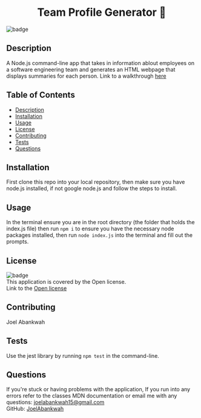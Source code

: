 <h1 align="center">Team Profile Generator 👋</h1>
  
![badge](https://img.shields.io/badge/license-Open-brightgreen)<br />

## Description
A Node.js command-line app that takes in information ablout employees on a software engineering team and generates an HTML webpage that displays summaries for each person. Link to a walkthrough <a href='https://drive.google.com/file/d/1jCJDAGLZY3zVz9ReSK8B67BP9mFmjhLc/view?usp=sharing'>here</a>

## Table of Contents
- [Description](#description)
- [Installation](#installation)
- [Usage](#usage)
- [License](#license)
- [Contributing](#contributing)
- [Tests](#tests)
- [Questions](#questions)

## Installation
First clone this repo into your local repository, then make sure you have node.js installed, if not google node.js and follow the steps to install.

## Usage
In the terminal ensure you are in the root directory (the folder that holds the index.js file) then run `npm i` to ensure you have the necessary node packages installed, then run `node index.js` into the terminal and fill out the prompts.

## License
![badge](https://img.shields.io/badge/license-Open-brightgreen)
<br />
This application is covered by the Open license.
<br />
Link to the <a href='https://www.google.com/search?q=Open+license'>Open license</a>

## Contributing
Joel Abankwah

## Tests
Use the jest library by running `npm test` in the command-line.

## Questions
If you're stuck or having problems with the application, If you run into any errors refer to the classes MDN documentation or email me with any questions: joelabankwah15@gmail.com<br />
GitHub: [JoelAbankwah](https://github.com/JoelAbankwah)<br />
<br />
    
